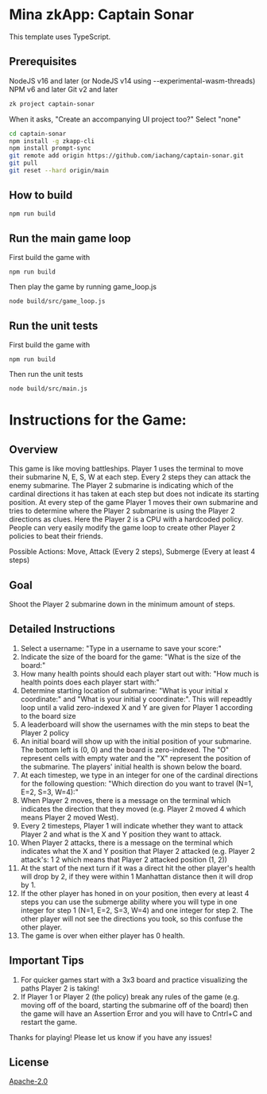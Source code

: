 # Mina zkApp: Captain Sonar

This template uses TypeScript.

## Prerequisites
NodeJS v16 and later (or NodeJS v14 using --experimental-wasm-threads)
NPM v6 and later
Git v2 and later

```sh
zk project captain-sonar
```
When it asks, "Create an accompanying UI project too?" Select "none"

```sh
cd captain-sonar
npm install -g zkapp-cli
npm install prompt-sync
git remote add origin https://github.com/iachang/captain-sonar.git
git pull
git reset --hard origin/main
```

## How to build

```sh
npm run build
```
## Run the main game loop
First build the game with
```
npm run build
```
Then play the game by running game_loop.js
 ```
 node build/src/game_loop.js
 ```

## Run the unit tests
First build the game with
```
npm run build
```
Then run the unit tests
 ```
 node build/src/main.js
 ```
 
# Instructions for the Game:
## Overview
This game is like moving battleships. Player 1 uses the terminal to move their submarine N, E, S, W at each step. Every 2 steps they can attack the enemy submarine. The Player 2 submarine is indicating which of the cardinal directions it has taken at each step but does not indicate its starting position. At every step of the game Player 1 moves their own submarine and tries to determine where the Player 2 submarine is using the Player 2 directions as clues. Here the Player 2 is a CPU with a hardcoded policy. People can very easily modify the game loop to create other Player 2 policies to beat their friends. 

Possible Actions: Move, Attack (Every 2 steps), Submerge (Every at least 4 steps)

## Goal
Shoot the Player 2 submarine down in the minimum amount of steps.

## Detailed Instructions
1. Select a username: "Type in a username to save your score:"
2. Indicate the size of the board for the game: "What is the size of the board:"
3. How many health points should each player start out with: "How much is health points does each player start with:"
4. Determine starting location of submarine: "What is your initial x coordinate:" and "What is your initial y coordinate:". This will repeadtly loop until a valid zero-indexed X and Y are given for Player 1 according to the board size
5. A leaderboard will show the usernames with the min steps to beat the Player 2 policy
6. An initial board will show up with the initial position of your submarine. The bottom left is (0, 0) and the board is zero-indexed. The "O" represent cells with empty water and the "X" represent the position of the submarine. The players' initial health is shown below the board.
7. At each timestep, we type in an integer for one of the cardinal directions for the following question: "Which direction do you want to travel (N=1, E=2, S=3, W=4):"
8. When Player 2 moves, there is a message on the terminal which indicates the direction that they moved (e.g. Player 2 moved 4 which means Player 2 moved West).
9. Every 2 timesteps, Player 1 will indicate whether they want to attack Player 2 and what is the X and Y position they want to attack.
10. When Player 2 attacks, there is a message on the terminal which indicates what the X and Y position that Player 2 attacked (e.g. Player 2 attack's:  1 2 which means that Player 2 attacked position (1, 2))
11. At the start of the next turn if it was a direct hit the other player's health will drop by 2, if they were within 1 Manhattan distance then it will drop by 1.
12. If the other player has honed in on your position, then every at least 4 steps you can use the submerge ability where you will type in one integer for step 1 (N=1, E=2, S=3, W=4) and one integer for step 2. The other player will not see the directions you took, so this confuse the other player.
13. The game is over when either player has 0 health.

## Important Tips
1. For quicker games start with a 3x3 board and practice visualizing the paths Player 2 is taking!
2. If Player 1 or Player 2 (the policy) break any rules of the game (e.g. moving off of the board, starting the submarine off of the board) then the game will have an Assertion Error and you will have to Cntrl+C and restart the game.

Thanks for playing! Please let us know if you have any issues!




## License
[Apache-2.0](LICENSE)
